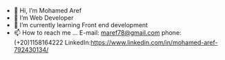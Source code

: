 - 👋 Hi, I’m Mohamed Aref
- 👀 I’m Web Developer
- 🌱 I’m currently learning Front end development
- 📫 How to reach me ...
    E-mail: maref78@gmail.com
    phone: (+20)1158164222
    LinkedIn:https://www.linkedin.com/in/mohamed-aref-792430134/
<!---
MohamedAref07/MohamedAref07 is a ✨ special ✨ repository because its `README.md` (this file) appears on your GitHub profile.
You can click the Preview link to take a look at your changes.
--->
